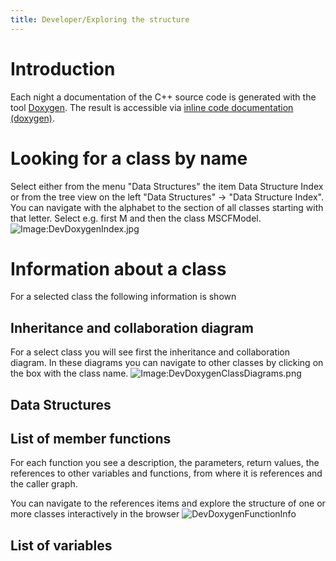 ```yaml
---
title: Developer/Exploring the structure
---
```


# Introduction

Each night a documentation of the C++ source code is generated with the tool [Doxygen](http://www.doxygen.nl/).
The result is accessible via [inline code documentation
  (doxygen)](http://sumo.dlr.de/daily/doxygen/).

# Looking for a class by name

Select either from the menu "Data Structures" the item Data Structure Index or from the tree view on the left "Data Structures" -> "Data Structure Index". You can navigate with the alphabet to the section of all classes starting with that letter.
Select e.g. first M and then the class MSCFModel.
![Image:DevDoxygenIndex.jpg](../images/DevDoxygenIndex.jpg "Image:DevDoxygenIndex.jpg")

# Information about a class

For a selected class the following information is shown

## Inheritance and collaboration diagram

For a select class you will see first the inheritance and collaboration diagram.
In these diagrams you can navigate to other classes by clicking on the box with the class name.
![Image:DevDoxygenClassDiagrams.png](../images/DevDoxygenClassDiagrams.png "DevDoxygenClassDiagrams.png")

## Data Structures

## List of member functions

For each function you see a description, the parameters, return values, the references to other variables and functions, from where it is references and the caller graph.

You can navigate to the references items and explore the structure of one or more classes interactively in the browser
![DevDoxygenFunctionInfo](../images/DevDoxygenFunctionInfo.png)

## List of variables